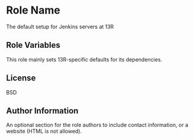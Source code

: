 Role Name
=========

The default setup for Jenkins servers at 13R

Role Variables
--------------

This role mainly sets 13R-specific defaults for its dependencies.

License
-------

BSD

Author Information
------------------

An optional section for the role authors to include contact information, or a website (HTML is not allowed).
